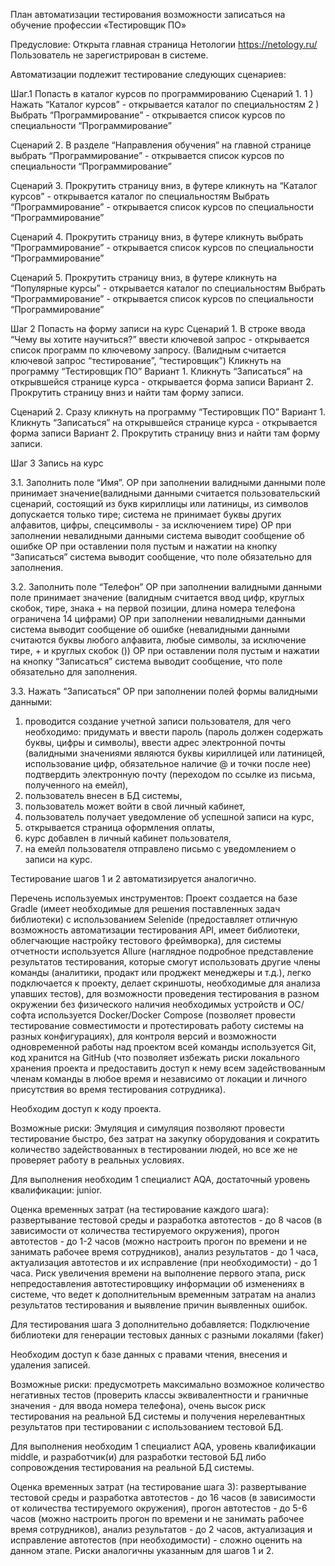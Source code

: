 План автоматизации тестирования возможности записаться на обучение профессии «Тестировщик ПО»

Предусловие: 
Открыта главная страница Нетологии https://netology.ru/
Пользователь не зарегистрирован в системе.

Автоматизации подлежит тестирование следующих сценариев:

Шаг.1 Попасть в каталог курсов по программированию
Сценарий 1.
1 ) Нажать “Каталог курсов” - открывается каталог по специальностям
2 ) Выбрать “Программирование” - открывается список курсов по специальности “Программирование”

Сценарий 2.
В разделе “Направления обучения” на главной странице выбрать “Программирование” - открывается список курсов по специальности “Программирование”

Сценарий 3.
Прокрутить страницу вниз, в футере кликнуть на “Каталог курсов” - открывается каталог по специальностям
Выбрать “Программирование” - открывается список курсов по специальности “Программирование”

Сценарий 4.
Прокрутить страницу вниз, в футере кликнуть выбрать “Программирование” - открывается список курсов по специальности “Программирование”

Сценарий 5.
Прокрутить страницу вниз, в футере кликнуть на “Популярные курсы” - открывается каталог по специальностям
Выбрать “Программирование” - открывается список курсов по специальности “Программирование”

Шаг 2 Попасть на форму записи на курс
Сценарий 1.
В строке ввода “Чему вы хотите научиться?” ввести ключевой запрос - открывается список программ по ключевому запросу. (Валидным считается ключевой запрос “тестирование”, “тестировщик”)
Кликнуть на программу “Тестировщик ПО”
Вариант 1. Кликнуть “Записаться” на открывшейся странице курса - открывается форма записи
Вариант 2. Прокрутить страницу вниз и найти там форму записи. 

Сценарий 2.
Сразу кликнуть на программу “Тестировщик ПО”
Вариант 1. Кликнуть “Записаться” на открывшейся странице курса - открывается форма записи
Вариант 2. Прокрутить страницу вниз и найти там форму записи. 


Шаг 3 Запись на курс

3.1. Заполнить поле “Имя”. 
ОР при заполнении валидными данными поле принимает значение(валидными данными считается пользовательский сценарий, состоящий из букв кириллицы или латиницы, из символов допускается только тире; система не принимает буквы других алфавитов, цифры, спецсимволы - за исключением тире)
ОР при заполнении невалидными данными система выводит сообщение об ошибке
ОР при оставлении поля пустым и нажатии на кнопку “Записаться” система выводит сообщение, что поле обязательно для заполнения.

3.2. Заполнить поле “Телефон”
ОР при заполнении валидными данными поле принимает значение (валидным считается ввод цифр, круглых скобок, тире, знака + на первой позиции, длина номера телефона ограничена 14 цифрами)
ОР при заполнении невалидными данными система выводит сообщение об ошибке (невалидными данными считаются буквы любого алфавита, любые символы, за исключение тире, + и круглых скобок ())
ОР при оставлении поля пустым и нажатии на кнопку “Записаться” система выводит сообщение, что поле обязательно для заполнения.

3.3. Нажать “Записаться”
ОР при заполнении полей формы валидными данными:
1) проводится создание учетной записи пользователя, для чего необходимо:
придумать и ввести пароль (пароль должен содержать буквы, цифры и символы),
ввести адрес электронной почты (валидными значениями являются буквы кириллицей или латиницей, использование цифр, обязательное наличие @ и точки после нее)
подтвердить электронную почту (переходом по ссылке из письма, полученного на емейл),
2) пользователь внесен в БД системы, 
3) пользователь может войти в свой личный кабинет,
4) пользователь получает уведомление об успешной записи на курс,
5) открывается страница оформления оплаты, 
6) курс добавлен в личный кабинет пользователя, 
7) на емейл пользователя отправлено письмо с уведомлением о записи на курс.


Тестирование шагов 1 и 2 автоматизируется аналогично.

Перечень используемых инструментов:
Проект создается на базе Gradle (имеет необходимые для решения поставленных задач библиотеки) с использованием Selenide (предоставляет отличную возможность автоматизации тестирования API, имеет библиотеки, облегчающие настройку тестового фреймворка), для системы отчетности используется Allure (наглядное подробное представление результатов тестирования, которые смогут использовать другие члены команды (аналитики, продакт или проджект менеджеры и т.д.), легко подключается к проекту, делает скриншоты, необходимые для анализа упавших тестов), для возможности проведения тестирования в разном окружении без физического наличия необходимых устройств и ОС/софта используется Docker/Docker Compose (позволяет провести тестирование совместимости и протестировать работу системы на разных конфигурациях), для контроля версий и возможности одновременной работы над проектом всей команды используется Git, код хранится на GitHub (что позволяет избежать риски локального хранения проекта и предоставить доступ к нему всем задействованным членам команды в любое время и независимо от локации и личного присутствия во время тестирования сотрудника).

Необходим доступ к коду проекта.

Возможные риски: Эмуляция и симуляция позволяют провести тестирование быстро, без затрат на закупку оборудования и сократить количество задействованных в тестировании людей, но все же не проверяет работу в реальных условиях.

Для выполнения необходим 1 специалист AQA, достаточный уровень квалификации: junior.

Оценка временных затрат (на тестирование каждого шага): развертывание тестовой среды и разработка автотестов - до 8 часов (в зависимости от количества тестируемого окружения), прогон автотестов - до 1-2 часов (можно настроить прогон по времени и не занимать рабочее время сотрудников), анализ результатов - до 1 часа, актуализация автотестов и их исправление (при необходимости) - до 1 часа. Риск увеличения времени на выполнение первого этапа, риск непредоставления автотестировщику информации об изменениях в системе, что ведет к дополнительным временным затратам на анализ результатов тестирования и выявление причин выявленных ошибок.

Для тестирования шага 3 дополнительно добавляется:
Подключение библиотеки для генерации тестовых данных с разными локалями (faker)

Необходим доступ к базе данных с правами чтения, внесения и удаления записей. 

Возможные риски: предусмотреть максимально возможное количество негативных тестов (проверить классы эквивалентности и граничные значения - для ввода номера телефона), очень высок риск тестирования на реальной БД системы и получения нерелевантных результатов при тестировании с использованием тестовой БД.

Для выполнения необходим 1 специалист AQA, уровень квалификации middle, и разработчик(и) для разработки тестовой БД либо сопровождения тестирования на реальной БД системы.

Оценка временных затрат (на тестирование шага 3): развертывание тестовой среды и разработка автотестов - до 16 часов (в зависимости от количества тестируемого окружения), прогон автотестов - до 5-6 часов (можно настроить прогон по времени и не занимать рабочее время сотрудников), анализ результатов - до 2 часов, актуализация и исправление автотестов (при необходимости) - сложно оценить на данном этапе. Риски аналогичны указанным для шагов 1 и 2.
